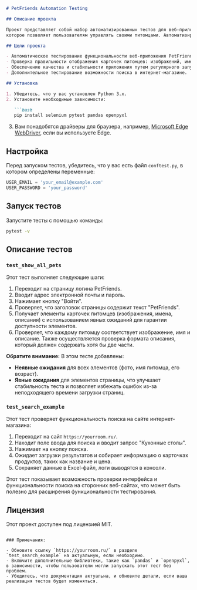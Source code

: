 ```markdown
# PetFriends Automation Testing

## Описание проекта

Проект представляет собой набор автоматизированных тестов для веб-приложения PetFriends,
которое позволяет пользователям управлять своими питомцами. Автоматизированное тестирование выполняется с использованием библиотеки Selenium для Python.

## Цели проекта

- Автоматическое тестирование функциональности веб-приложения PetFriends.
- Проверка правильности отображения карточек питомцев: изображений, имен и описаний.
- Обеспечение качества и стабильности приложения путем регулярного запуска тестов.
- Дополнительное тестирование возможности поиска в интернет-магазине.

## Установка

1. Убедитесь, что у вас установлен Python 3.x.
2. Установите необходимые зависимости:

   ```bash
   pip install selenium pytest pandas openpyxl
   ```

3. Вам понадобятся драйверы для браузера, например, [Microsoft Edge WebDriver](https://developer.microsoft.com/en-us/microsoft-edge/tools/webdriver/), если вы используете Edge.

## Настройка

Перед запуском тестов, убедитесь, что у вас есть файл `conftest.py`, в котором определены переменные:

```python
USER_EMAIL = 'your_email@example.com'
USER_PASSWORD = 'your_password'
```

## Запуск тестов

Запустите тесты с помощью команды:

```bash
pytest -v
```

## Описание тестов

### `test_show_all_pets`

Этот тест выполняет следующие шаги:

1. Переходит на страницу логина PetFriends.
2. Вводит адрес электронной почты и пароль.
3. Нажимает кнопку "Войти".
4. Проверяет, что заголовок страницы содержит текст "PetFriends".
5. Получает элементы карточек питомцев (изображения, имена, описания) с использованием явных ожиданий для гарантии доступности элементов.
6. Проверяет, что каждому питомцу соответствует изображение, имя и описание. Также осуществляется проверка формата описания, который должен содержать хотя бы две части.

**Обратите внимание:** 
В этом тесте добавлены:
- **Неявные ожидания** для всех элементов (фото, имя питомца, его возраст).
- **Явные ожидания** для элементов страницы, что улучшает стабильность теста и позволяет избежать ошибок из-за неподходящего времени загрузки страниц.

### `test_search_example`

Этот тест проверяет функциональность поиска на сайте интернет-магазина:

1. Переходит на сайт `https://yourroom.ru/`.
2. Находит поле ввода для поиска и вводит запрос "Кухонные столы".
3. Нажимает на кнопку поиска.
4. Ожидает загрузки результатов и собирает информацию о карточках продуктов, таких как название и цена.
5. Сохраняет данные в Excel-файл, логи выводятся в консоли.

Этот тест показывает возможность проверки интерфейса и функциональности поиска на сторонних веб-сайтах, что может быть полезно для расширения функциональности тестирования.

## Лицензия

Этот проект доступен под лицензией MIT.
```

### Примечания:

- Обновите ссылку `https://yourroom.ru/` в разделе `test_search_example` на актуальную, если необходимо.
- Включите дополнительные библиотеки, такие как `pandas` и `openpyxl`, в зависимости, чтобы пользователи могли запускать этот тест без проблем.
- Убедитесь, что документация актуальна, и обновите детали, если ваша реализация тестов будет изменяться.
